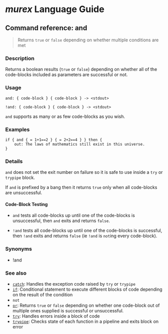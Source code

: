 # _murex_ Language Guide

## Command reference: and

> Returns `true` or `false` depending on whether multiple conditions are met

### Description

Returns a boolean results (`true` or `false`) depending on whether all of the
code-blocks included as parameters are successful or not.

### Usage

    and: { code-block } { code-block } -> <stdout>

    !and: { code-block } { code-block } -> <stdout>

`and` supports as many or as few code-blocks as you wish.

### Examples

    if { and { = 1+1==2 } { = 2+2==4 } } then {
        out: The laws of mathematics still exist in this universe.
    }

### Details

`and` does not set the exit number on failure so it is safe to use inside a `try`
or `trypipe` block.

If `and` is prefixed by a bang then it returns `true` only when all code-blocks
are unsuccessful.

#### Code-Block Testing

* `and` tests all code-blocks up until one of the code-blocks is unsuccessful,
  then `and` exits and returns `false`.

* `!and` tests all code-blocks up until one of the code-blocks is successful,
  then `!and` exits and returns `false` (ie `!and` is `not`ing every code-block).

### Synonyms

* !and

### See also

* [`catch`](catch.md): Handles the exception code raised by `try` or `trypipe`
* [`if`](if.md): Conditional statement to execute different blocks of code depending on the
result of the condition
* `not`
* [`or`](or.md): Returns `true` or `false` depending on whether one code-block out of multiple
ones supplied is successful or unsuccessful.
* [`try`](try.md): Handles errors inside a block of code
* [`trypipe`](trypipe.md): Checks state of each function in a pipeline and exits block on error
